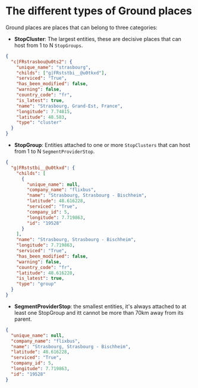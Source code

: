 # The different types of Ground places

Ground places are places that can belong to three categories:

- **StopCluster**: The largest entities, these are decisive places that can host from 1 to N `StopGroups`.

```json
{
  "c|FRstrasbou@u0ts2": {
    "unique_name": "strasbourg",
    "childs": ["g|FRststbi__@u0tkxd"],
    "serviced": "True",
    "has_been_modified": false,
    "warning": false,
    "country_code": "fr",
    "is_latest": true,
    "name": "Strasbourg, Grand-Est, France",
    "longitude": 7.74815,
    "latitude": 48.583,
    "type": "cluster"
  }
}
```

- **StopGroup**: Entities attached to one or more `StopClusters` that can host from 1 to N `SegmentProviderStop`.

```json
{
  "g|FRststbi__@u0tkxd": {
    "childs": [
      {
        "unique_name": null,
        "company_name": "flixbus",
        "name": "Strasbourg, Strasbourg - Bischheim",
        "latitude": 48.616228,
        "serviced": "True",
        "company_id": 5,
        "longitude": 7.719863,
        "id": "19528"
      }
    ],
    "name": "Strasbourg, Strasbourg - Bischheim",
    "longitude": 7.719863,
    "serviced": "True",
    "has_been_modified": false,
    "warning": false,
    "country_code": "fr",
    "latitude": 48.616228,
    "is_latest": true,
    "type": "group"
  }
}
```

- **SegmentProviderStop**: the smallest entities, it's always attached to at least one StopGroup and itt cannot be more than 70km away from its parent.

```json
{
  "unique_name": null,
  "company_name": "flixbus",
  "name": "Strasbourg, Strasbourg - Bischheim",
  "latitude": 48.616228,
  "serviced": "True",
  "company_id": 5,
  "longitude": 7.719863,
  "id": "19528"
}
```
